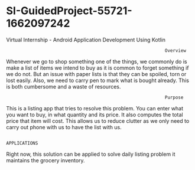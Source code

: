 # SI-GuidedProject-55721-1662097242
Virtual Internship - Android Application Development Using Kotlin

                                                              	Overview

Whenever we go to shop something one of the things, we commonly do is make a list of items we intend to buy as it is common to forget something if we do not.
But an issue with paper lists is that they can be spoiled, torn or lost easily. Also, we need to carry pen to mark what is bought already. 
This is both cumbersome and a waste of resources.

                                                              	Purpose

This is a listing app that tries to resolve this problem. You can enter what you want to buy, in what quantity and its price.
It also computes the total price that item will cost.
This allows us to reduce clutter as we only need to carry out phone with us to have the list with us.

                                                          
                                                                APPLICATIONS

Right now, this solution can be applied to solve daily listing problem it maintains the grocery inventory.



